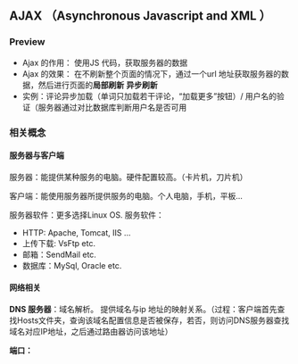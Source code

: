 ## AJAX （Asynchronous Javascript and XML ）
### Preview 
- Ajax 的作用： 使用JS 代码，获取服务器的数据
- Ajax 的效果： 在不刷新整个页面的情况下，通过一个url 地址获取服务器的数据，然后进行页面的**局部刷新** **异步刷新**
- 实例：评论异步加载（单词只加载若干评论，“加载更多”按钮）/ 用户名的验证（服务器通过对比数据库判断用户名是否可用

### 相关概念
#### 服务器与客户端

服务器：能提供某种服务的电脑。硬件配置较高。（卡片机，刀片机）

客户端：能使用服务器所提供服务的电脑。个人电脑，手机，平板... 

服务器软件：更多选择Linux OS. 服务软件：
- HTTP: Apache, Tomcat, IIS ...
- 上传下载: VsFtp etc. 
- 邮箱：SendMail etc. 
- 数据库：MySql, Oracle etc. 

#### 网络相关
**DNS 服务器**：域名解析。 提供域名与ip 地址的映射关系。（过程：客户端首先查找Hosts文件夹，查询该域名配置信息是否被保存，若否，则访问DNS服务器查找域名对应IP地址，之后通过路由器访问该地址）

**端口：** 

<!--stackedit_data:
eyJoaXN0b3J5IjpbLTgyNjc0MTMyNSwxNDk4OTEwNTc3LC0xNj
Q5NzU2NjA4LC0zMTQ5NDcwMiw2ODE3NjgxODUsMTUwOTkwMjQ1
OF19
-->